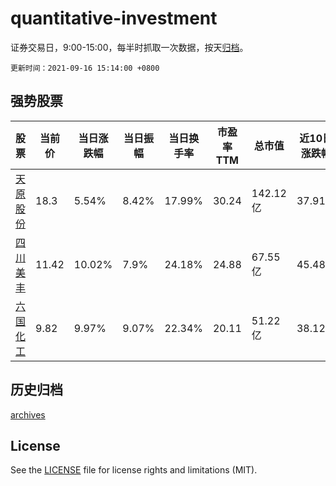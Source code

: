 # quantitative-investment

证券交易日，9:00-15:00，每半时抓取一次数据，按天[归档](archives)。

`更新时间：2021-09-16 15:14:00 +0800`

## 强势股票

|股票|当前价|当日涨跌幅|当日振幅|当日换手率|市盈率TTM|总市值|近10日涨跌幅|
|----|----|----|----|----|----|----|----|
|[天原股份](https://xueqiu.com/S/SZ002386)|18.3|5.54%|8.42%|17.99%|30.24|142.12亿|37.91%|
|[四川美丰](https://xueqiu.com/S/SZ000731)|11.42|10.02%|7.9%|24.18%|24.88|67.55亿|45.48%|
|[六国化工](https://xueqiu.com/S/SH600470)|9.82|9.97%|9.07%|22.34%|20.11|51.22亿|38.12%|

## 历史归档

[archives](archives)

## License

See the [LICENSE](LICENSE) file for license rights and limitations (MIT).